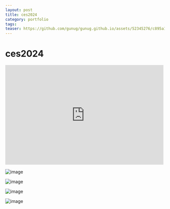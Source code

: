 ```yaml
---
layout: post
title: ces2024
category: portfolio
tags: 
teaser: https://github.com/gunug/gunug.github.io/assets/52345276/c895a111-94a2-4882-ac04-e83f764926d5
---
```


# ces2024

<iframe width="500" height="315" src="https://www.youtube.com/embed/a-CqWDoDUBs?si=gURIw_pECJdK95Gp" title="YouTube video player" frameborder="0" allow="accelerometer; autoplay; clipboard-write; encrypted-media; gyroscope; picture-in-picture; web-share" allowfullscreen></iframe>

![image](https://github.com/gunug/gunug.github.io/assets/52345276/c895a111-94a2-4882-ac04-e83f764926d5)

![image](https://github.com/gunug/gunug.github.io/assets/52345276/b626f01c-56b5-4d46-8a51-0417ade8397e)

![image](https://github.com/gunug/gunug.github.io/assets/52345276/416910d9-c7ed-4504-b939-bae9d2840b32)

![image](https://github.com/gunug/gunug.github.io/assets/52345276/fc8e550c-e7ed-4460-aba2-d4910f45bc21)
